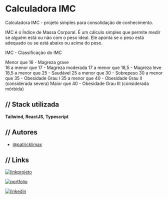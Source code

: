 
# Calculadora IMC

Calculadora IMC - projeto simples para consolidação de conhecimento.

IMC é o Índice de Massa Corporal. É um cálculo simples que permite medir se alguém está ou não com o peso ideal. Ele aponta se o peso está adequado ou se está abaixo ou acima do peso.

IMC - Classificação do IMC

Menor que 16 - Magreza grave <br/>
16 a menor que 17 - Magreza moderada
17 a menor que 18,5 - Magreza leve
18,5 a menor que 25 - Saudável
25 a menor que 30 - Sobrepeso
30 a menor que 35 - Obesidade Grau I
35 a menor que 40 - Obesidade Grau II (considerada severa)
Maior que 40 - Obesidade Grau III (considerada mórbida)


## // Stack utilizada

**Tailwind, ReactJS, Typescript**


## // Autores

- [@patricklimax](https://www.github.com/patricklimax)


## // Links

[![linkprojeto](https://img.shields.io/badge/veja_o_projeto-green?style=for-the-badge&logo=ko-fi&logoColor=green&labelColor=white)](https://linkptojeto.com/)

[![portfolio](https://img.shields.io/badge/my_portfolio-000?style=for-the-badge&logo=prefect&logoColor=000&labelColor=white)](https://azweb.vercel.app/)

[![linkedin](https://img.shields.io/badge/conect_linkedin-0A66C2?style=for-the-badge&logo=linkedin&logoColor=blue&labelColor=white)](https://www.linkedin.com/in/patricklimax/)

